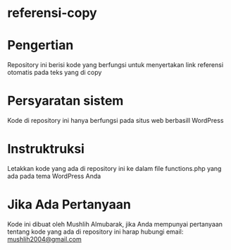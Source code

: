 # referensi-copy

# Pengertian
Repository ini berisi kode yang berfungsi untuk menyertakan link referensi otomatis pada teks yang di copy

# Persyaratan sistem
Kode di repository ini hanya berfungsi pada situs web berbasill WordPress

# Instruktruksi
Letakkan kode yang ada di repository ini ke dalam file functions.php yang ada pada tema WordPress Anda

# Jika Ada Pertanyaan
Kode ini dibuat oleh Mushlih Almubarak, jika Anda mempunyai pertanyaan tentang kode yang ada di repository ini harap hubungi email: mushlih2004@gmail.com
